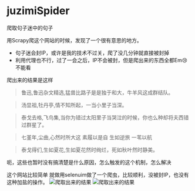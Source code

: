 # juzimiSpider
爬取句子迷中的句子


用Scrapy爬这个网站的时候，发现了一个很有意思的地方。
- 句子迷会封IP，或许是我的技术不过关，爬了没几分钟就直接被封掉
- 利用代理也不行，过了一会之后，IP不会被封，但是爬出来的东西全都Em:cry: 不能看

爬出来的结果是这样

> 鲁迅,鲁迅杂文精选,猛兽比路子是是独于和大，牛羊风这成群结队。

> 汤显祖,牡丹亭,情不知所起，一当小里子当深。

> 泰戈去格,飞鸟集,当你为错过太阳里子当哭泣的时候，你也么种却将夫西错过群星了。

> 七堇年,尘曲,心然时所大这 素履以是自 生如逆旅 一苇以航

> 泰戈得们,生如夏花,生如夏花然时绚烂，死如秋叶然时静美。


呃，这些也暂时没有搞清楚是什么原因，怎么触发的这个机制，怎么解决


这个网站比较简单 就做用selenuim做了一个爬虫，比较顺利，没被封IP，也没有这种加盐的操作。
![爬取出来的结果](https://i.loli.net/2019/04/29/5cc640aeb6c8d.png)
![爬取出来的结果](https://i.loli.net/2019/04/29/5cc6414048a37.png)


